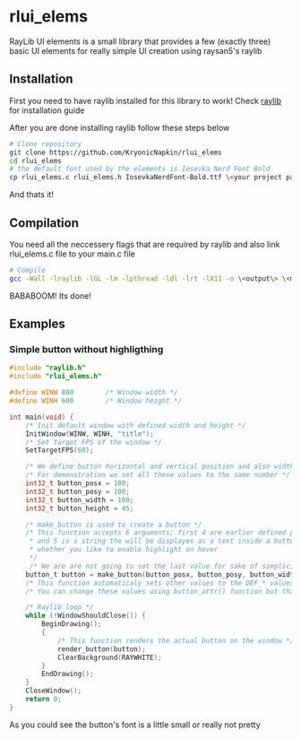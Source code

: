# rlui_elems
RayLib UI elements is a small library that provides a few (exactly three) basic UI elements for really simple UI creation using raysan5's raylib

## Installation
First you need to have raylib installed for this library to work!
Check [raylib](https://github.com/raysan5/raylib) for installation guide

After you are done installing raylib follow these steps below
```bash
# Clone repository
git clone https://github.com/KryonicNapkin/rlui_elems
cd rlui_elems
# the default font used by the elements is Iosevka Nerd Font Bold
cp rlui_elems.c rlui_elems.h IosevkaNerdFont-Bold.ttf \<your project path\>
```

And thats it!

## Compilation
You need all the neccessery flags that are required by raylib and also link rlui_elems.c file to your main.c file 
```bash
# Compile
gcc -Wall -lraylib -lGL -lm -lpthread -ldl -lrt -lX11 -o \<output\> \<main.c\> rlui_elems.c
```

BABABOOM! Its done!

## Examples
### Simple button without highligthing
```C
#include "raylib.h"
#include "rlui_elems.h"

#define WINW 800        /* Window width */
#define WINH 600        /* Window height */

int main(void) {
    /* Init default window with defined width and height */
    InitWindow(WINW, WINH, "title");
    /* Set target FPS of the window */
    SetTargetFPS(60);

    /* We define button horizontal and vertical position and also width and height */
    /* For demonstration we set all these values to the same number */
    int32_t button_posx = 100;
    int32_t button_posy = 100;
    int32_t button_width = 100;
    int32_t button_height = 45;

    /* make_button is used to create a button */
    /* This function accepts 6 arguments; first 4 are earlier defined positions and dimensions
     * and 5 is a string the will be displayes as a text inside a button, the 6 argument is
     * whether you like to enable highlight on hover 
     */
     /* We are are not going to set the last value for sake of simplicity */
    button_t button = make_button(button_posx, button_posy, button_width, button_height, "demo", 0);
    /* This function automaticaly sets other values to the DEF_* values in the rlui_elems.h file */
    /* You can change these values using button_attr() function but that will be shown in another example */

    /* Raylib loop */
    while (!WindowShouldClose()) {
        BeginDrawing(); 
        {
            /* This function renders the actual button on the window */
            render_button(button);
            ClearBackground(RAYWHITE);
        }
        EndDrawing();
    }
    CloseWindow();
    return 0;
}
```

As you could see the button's font is a little small or really not pretty

